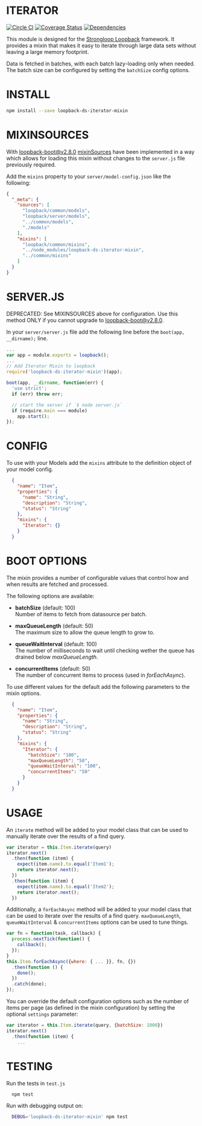 ITERATOR
=============

[![Circle CI](https://circleci.com/gh/fullcube/loopback-ds-iterator-mixin.svg?style=svg)](https://circleci.com/gh/fullcube/loopback-ds-iterator-mixin) [![Coverage Status](https://coveralls.io/repos/fullcube/loopback-ds-iterator-mixin/badge.svg?branch=forEachAsync&service=github)](https://coveralls.io/github/fullcube/loopback-ds-iterator-mixin?branch=forEachAsync) [![Dependencies](http://img.shields.io/david/fullcube/loopback-ds-iterator-mixin.svg?style=flat)](https://david-dm.org/fullcube/loopback-ds-iterator-mixin)

This module is designed for the [Strongloop Loopback](https://github.com/strongloop/loopback) framework. It provides a mixin that makes it easy to iterate through large data sets without leaving a large memory footprint.

Data is fetched in batches, with each batch lazy-loading only when needed. The batch size can be configured by setting the `batchSize` config options.

INSTALL
=============

```bash
npm install --save loopback-ds-iterator-mixin
```

MIXINSOURCES
=============
With [loopback-boot@v2.8.0](https://github.com/strongloop/loopback-boot/)  [mixinSources](https://github.com/strongloop/loopback-boot/pull/131) have been implemented in a way which allows for loading this mixin without changes to the `server.js` file previously required.

Add the `mixins` property to your `server/model-config.json` like the following:

```json
{
  "_meta": {
    "sources": [
      "loopback/common/models",
      "loopback/server/models",
      "../common/models",
      "./models"
    ],
    "mixins": [
      "loopback/common/mixins",
      "../node_modules/loopback-ds-iterator-mixin",
      "../common/mixins"
    ]
  }
}
```

SERVER.JS
=============

DEPRECATED: See MIXINSOURCES above for configuration. Use this method ONLY if you cannot upgrade to loopback-boot@v2.8.0.

In your `server/server.js` file add the following line before the `boot(app, __dirname);` line.

```javascript
...
var app = module.exports = loopback();
...
// Add Iterator Mixin to loopback
require('loopback-ds-iterator-mixin')(app);

boot(app, __dirname, function(err) {
  'use strict';
  if (err) throw err;

  // start the server if `$ node server.js`
  if (require.main === module)
    app.start();
});
```

CONFIG
=============

To use with your Models add the `mixins` attribute to the definition object of your model config.

```json
  {
    "name": "Item",
    "properties": {
      "name": "String",
      "description": "String",
      "status": "String"
    },
    "mixins": {
      "Iterator": {}
    }
  }
```

BOOT OPTIONS
=============

The mixin provides a number of configurable values that control how and when results are fetched and processed.

The following options are available:

 - **batchSize** (default: 100)  
   Number of items to fetch from datasource per batch.

 - **maxQueueLength** (default: 50)  
   The maximum size to allow the queue length to grow to.

 - **queueWaitInterval** (default: 100)  
   The number of milliseconds to wait until checking wether the queue has drained below *maxQueueLength*.

 - **concurrentItems** (default: 50)  
   The number of concurrent items to process (used in *forEachAsync*).

To use different values for the default add the following parameters to the mixin options.

```json
  {
    "name": "Item",
    "properties": {
      "name": "String",
      "description": "String",
      "status": "String"
    },
    "mixins": {
      "Iterator": {
        "batchSize": "100",
        "maxQueueLength": "50",
        "queueWaitInterval": "100",
        "concurrentItems": "50"
      }
    }
  }
```



USAGE
=============

An `iterate` method will be added to your model class that can be used to manually iterate over the results of a find
query.

```javascript
var iterator = this.Item.iterate(query)
iterator.next()
  .then(function (item) {
    expect(item.name).to.equal('Item1');
    return iterator.next();
  })
  .then(function (item) {
    expect(item.name).to.equal('Item2');
    return iterator.next();
  })
```

Additionally, a `forEachAsync` method will be added to your model class that can be used to iterate over the
results of a find query. `maxQueueLength`, `queueWaitInterval` & `concurrentItems` options can be used to tune things.

```javascript
var fn = function(task, callback) {
  process.nextTick(function() {
    callback();
  });
}
this.Item.forEachAsync({where: { ... }}, fn, {})
  .then(function () {
    done();
  })
  .catch(done);
});
```

You can override the default configuration options such as the number of items per page (as defined in the mixin
configuration) by setting the optional `settings` parameter:

```javascript
var iterator = this.Item.iterate(query, {batchSize: 1000})
iterator.next()
  .then(function (item) {
    ...
```

TESTING
=============

Run the tests in `test.js`

```bash
  npm test
```

Run with debugging output on:

```bash
  DEBUG='loopback-ds-iterator-mixin' npm test
```
